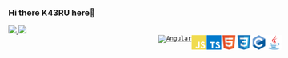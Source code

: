 ### Hi there K43RU here🐸

<div>
  <a href="https://github.com/K43RU">
  <img height="160em" src="https://github-readme-stats.vercel.app/api?username=k43ru&show_icons=true&theme=dark&include_all_commits=true&count_private=true">
  <img height="160em" src="https://github-readme-stats.vercel.app/api/top-langs/?username=k43ru&layout=compact&langs_count=4&theme=dark">
</div>
  <div style="width: 100%; display: flex; margin-left: 300px;">
<code><img alt="Angular" height="30" src="https://cdn.jsdelivr.net/gh/devicons/devicon/icons/angularjs/angularjs-original.svg"></code>
<code><img alt="Js" height="30" src="https://raw.githubusercontent.com/devicons/devicon/master/icons/javascript/javascript-plain.svg"></code>
<code><img alt="Ts" height="30" src="https://raw.githubusercontent.com/devicons/devicon/master/icons/typescript/typescript-plain.svg"></code>
<code><img alt="HTML" height="30" src="https://raw.githubusercontent.com/devicons/devicon/master/icons/html5/html5-original.svg"></code>
<code><img alt="CSS" height="30" src="https://raw.githubusercontent.com/devicons/devicon/master/icons/css3/css3-original.svg"></code>
<code><img alt="C" height="30" src="https://github.com/devicons/devicon/blob/master/icons/c/c-original.svg"></code>
<code><img alt="JAVA" height="30" src="https://raw.githubusercontent.com/devicons/devicon/master/icons/java/java-original.svg"></code>
  </div>
